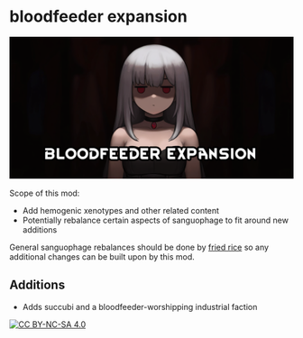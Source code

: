 # bloodfeeder expansion
![](About/Preview.png)

Scope of this mod:
- Add hemogenic xenotypes and other related content
- Potentially rebalance certain aspects of sanguophage to fit around new additions

General sanguophage rebalances should be done by [fried rice](https://github.com/boomersama/boomer.patches) so any additional changes can be built upon by this mod.

## Additions
- Adds succubi and a bloodfeeder-worshipping industrial faction

[![CC BY-NC-SA 4.0][cc-by-nc-sa-shield]][cc-by-nc-sa]

[cc-by-nc-sa]: http://creativecommons.org/licenses/by-nc-sa/4.0/
[cc-by-nc-sa-shield]: https://img.shields.io/badge/License-CC%20BY--NC--SA%204.0-lightgrey.svg